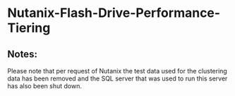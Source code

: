 # Nutanix-Flash-Drive-Performance-Tiering

## Notes: 
Please note that per request of Nutanix the test data used for the clustering data has been removed and the SQL server that was used to run this server has also been shut down.

